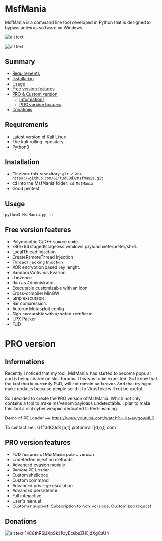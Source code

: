 # MsfMania
MsfMania is a command line tool developed in Python that is designed to bypass antivirus software on Windows.

![alt text](https://github.com/G1ft3dC0d3/MsfMania/blob/master/VirusTotal.png)

![alt text](https://github.com/G1ft3dC0d3/MsfMania/blob/master/MsfMania.png)

## Summary
* [Requirements](#Requirements)
* [Installation](#Installation)
* [Usage](#Usage)
* [Free version features](#Free-version-features)
* [PRO & Custom version](#PRO-version)
  * [Informations](#Informations)
  * [PRO version features](#PRO-version-features)
* [Donations](#Donations)

## Requirements
- Latest version of Kali Linux
- The kali-rolling repository
- Python3

## Installation
- Git clone this repository: ```git clone https://github.com/G1ft3dC0d3/MsfMania.git```
- cd into the MsfMania folder: ```cd MsfMania```
- Good pentest

## Usage
```
python3 MsfMania.py -h
```

## Free version features
- Polymorphic C/C++ source code.
- x86/x64 staged/stageless windows payload meterpreter/shell.
- LocalThread Injection
- CreateRemoteThread Injection
- ThreadHijacking Injection
- XOR encryption based key lenght.
- Sandbox/Antivirus Evasion.
- Junkcode.
- Run as Administrator.
- Executable customizable with an icon.
- Cross-compiler MinGW.
- Strip executable.
- Rar compression.
- Autorun Metasploit config
- Sign executable with spoofed certificate
- UPX Packer
- FUD

# PRO version
## Informations
Recently I noticed that my tool, MsfMania, has started to become popular and is being shared on skid forums. This was to be expected.
So I know that the tool that is currently FUD, will not remain so forever. 
And that trying to make updates because people send it to VirusTotal will not be useful.

So I decided to create the PRO version of MsfMania. Which not only contains a tool to make msfvenom payloads undetectable. 
I plan to make this tool a real cyber weapon dedicated to Red-Teaming.

Demo of PE Loader --> https://www.youtube.com/watch?v=Ka-mygowNL0

To contact me : 
G1ft3dC0d3 [a,t] protonmail [d,o,t] com

## PRO version features
- FUD features of MsfMania public version
- Undetected injection methods
- Advanced evasion module
- Remote PE Loader
- Custom shellcode
- Custom command
- Advanced privilege escalation
- Advanced persistence
- Full interactive
- User's manual
- Customer support, Subscription to new versions, Customized request

## Donations
![alt text](https://agile-manufacturing.com/wp-content/uploads/2019/10/Bitcoin-Accepted-3x1-2-1.jpg)
1KC8thR6jJXpSk21UyEc6bsZHBjdXgCaU4
